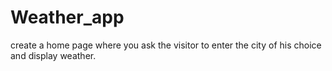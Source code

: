 # Weather_app
create a home page where you ask the visitor to enter the city of his choice and display weather.
